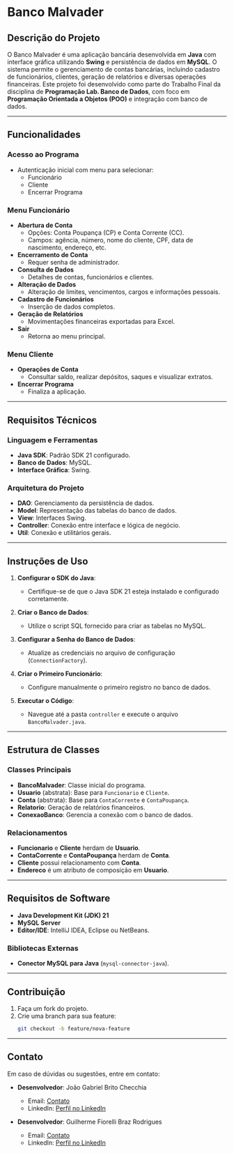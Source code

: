 # Banco Malvader

## Descrição do Projeto  
O Banco Malvader é uma aplicação bancária desenvolvida em **Java** com interface gráfica utilizando **Swing** e persistência de dados em **MySQL**. O sistema permite o gerenciamento de contas bancárias, incluindo cadastro de funcionários, clientes, geração de relatórios e diversas operações financeiras. Este projeto foi desenvolvido como parte do Trabalho Final da disciplina de **Programação Lab. Banco de Dados**, com foco em **Programação Orientada a Objetos (POO)** e integração com banco de dados.  

---

## Funcionalidades  

### Acesso ao Programa  
- Autenticação inicial com menu para selecionar:  
  - Funcionário  
  - Cliente  
  - Encerrar Programa  

### Menu Funcionário  
- **Abertura de Conta**  
  - Opções: Conta Poupança (CP) e Conta Corrente (CC).  
  - Campos: agência, número, nome do cliente, CPF, data de nascimento, endereço, etc.  
- **Encerramento de Conta**  
  - Requer senha de administrador.  
- **Consulta de Dados**  
  - Detalhes de contas, funcionários e clientes.  
- **Alteração de Dados**  
  - Alteração de limites, vencimentos, cargos e informações pessoais.  
- **Cadastro de Funcionários**  
  - Inserção de dados completos.  
- **Geração de Relatórios**  
  - Movimentações financeiras exportadas para Excel.  
- **Sair**  
  - Retorna ao menu principal.  

### Menu Cliente  
- **Operações de Conta**  
  - Consultar saldo, realizar depósitos, saques e visualizar extratos.  
- **Encerrar Programa**  
  - Finaliza a aplicação.  

---

## Requisitos Técnicos  

### Linguagem e Ferramentas  
- **Java SDK**: Padrão SDK 21 configurado.  
- **Banco de Dados**: MySQL.  
- **Interface Gráfica**: Swing.  

### Arquitetura do Projeto  
- **DAO**: Gerenciamento da persistência de dados.  
- **Model**: Representação das tabelas do banco de dados.  
- **View**: Interfaces Swing.  
- **Controller**: Conexão entre interface e lógica de negócio.  
- **Util**: Conexão e utilitários gerais.  

---

## Instruções de Uso  

1. **Configurar o SDK do Java**:  
   - Certifique-se de que o Java SDK 21 esteja instalado e configurado corretamente.  

2. **Criar o Banco de Dados**:  
   - Utilize o script SQL fornecido para criar as tabelas no MySQL.  

3. **Configurar a Senha do Banco de Dados**:  
   - Atualize as credenciais no arquivo de configuração (`ConnectionFactory`).  

4. **Criar o Primeiro Funcionário**:  
   - Configure manualmente o primeiro registro no banco de dados.  

5. **Executar o Código**:  
   - Navegue até a pasta `controller` e execute o arquivo `BancoMalvader.java`.  

---

## Estrutura de Classes  

### Classes Principais  
- **BancoMalvader**: Classe inicial do programa.  
- **Usuario** (abstrata): Base para `Funcionario` e `Cliente`.  
- **Conta** (abstrata): Base para `ContaCorrente` e `ContaPoupança`.  
- **Relatorio**: Geração de relatórios financeiros.  
- **ConexaoBanco**: Gerencia a conexão com o banco de dados.  

### Relacionamentos  
- **Funcionario** e **Cliente** herdam de **Usuario**.  
- **ContaCorrente** e **ContaPoupança** herdam de **Conta**.  
- **Cliente** possui relacionamento com **Conta**.  
- **Endereco** é um atributo de composição em **Usuario**.  

---

## Requisitos de Software  
- **Java Development Kit (JDK) 21**  
- **MySQL Server**  
- **Editor/IDE**: IntelliJ IDEA, Eclipse ou NetBeans.  

### Bibliotecas Externas  
- **Conector MySQL para Java** (`mysql-connector-java`).  

---

## Contribuição  

1. Faça um fork do projeto.  
2. Crie uma branch para sua feature:  
   ```bash
   git checkout -b feature/nova-feature

---

## Contato

Em caso de dúvidas ou sugestões, entre em contato:

- **Desenvolvedor**: João Gabriel Brito Checchia
    - Email: [Contato](mailto:seuemail@exemplo.com)
    - LinkedIn: [Perfil no LinkedIn](https://www.linkedin.com/in/joão-gabriel-brito-checchia-2976b4297/)

- **Desenvolvedor**: Guilherme Fiorelli Braz Rodrigues
    - Email: [Contato](mailto:fiorellidev@hotmail.com)
    - LinkedIn: [Perfil no LinkedIn](https://www.linkedin.com/in/fiorellizz/)